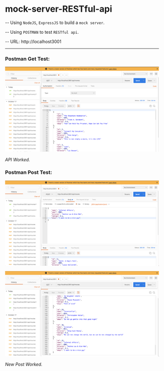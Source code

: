# mock-server-RESTful-api

-- Using `NodeJS`, `ExpressJS` to build a `mock server`.  

-- Using `POSTMAN` to test `RESTful api`.  

-- URL: http://localhost3001  

***

### Postman Get Test:  

![alt](https://github.com/zoecooperwei/image-library/blob/master/mock-server/mock-server-get.png)  

*API Worked.*

### Postman Post Test:  

![alt](https://github.com/zoecooperwei/image-library/blob/master/mock-server/mock-server-post1.png)  

![alt](https://github.com/zoecooperwei/image-library/blob/master/mock-server/mock-server-postcheck.png)  

*New Post Worked.*

